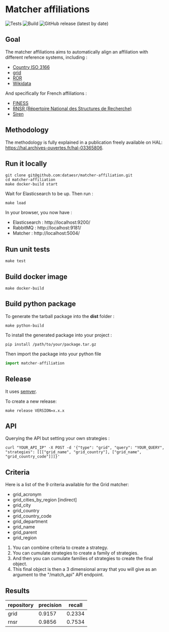 # Matcher affiliations

![Tests](https://github.com/dataesr/matcher-affiliation/actions/workflows/tests.yml/badge.svg)
![Build](https://github.com/dataesr/matcher-affiliation/actions/workflows/build.yml/badge.svg)
![GitHub release (latest by date)](https://img.shields.io/github/v/release/dataesr/matcher-affiliation?display_name=tag)

## Goal

The matcher affiliations aims to automatically align an affiliation with different reference systems, including :

- [Country ISO 3166](https://en.wikipedia.org/wiki/ISO_3166)
- [grid](https://grid.ac/)
- [ROR](https://ror.org/)
- [Wikidata](https://www.wikidata.org/)

And specifically for French affiliations :

- [FINESS](https://www.data.gouv.fr/fr/datasets/finess-extraction-du-fichier-des-etablissements)
- [RNSR (Répertoire National des Structures de Recherche)](https://appliweb.dgri.matchereducation.fr/rnsr/)
- [Siren](https://www.sirene.fr/sirene/public/accueil)

## Methodology

The methodology is fully explained in a publication freely available on HAL:
https://hal.archives-ouvertes.fr/hal-03365806.

## Run it locally

```shell
git clone git@github.com:dataesr/matcher-affiliation.git
cd matcher-affiliation
make docker-build start
```

Wait for Elasticsearch to be up. Then run :

```shell
make load
```

In your browser, you now have :

- Elasticsearch : http://localhost:9200/
- RabbitMQ : http://localhost:9181/
- Matcher : http://localhost:5004/

## Run unit tests

```shell
make test
```

## Build docker image

```shell
make docker-build
```

## Build python package

To generate the tarball package into the **dist** folder :

```shell
make python-build
```

To install the generated package into your project :

```shell
pip install /path/to/your/package.tar.gz
```

Then import the package into your python file

```python
import matcher-affiliation
```

## Release

It uses [semver](https://semver.org/).

To create a new release:
```shell
make release VERSION=x.x.x
```

## API

Querying the API but setting your own strategies :

`curl "YOUR_API_IP" -X POST -d '{"type": "grid", "query": "YOUR_QUERY", "strategies": [[["grid_name", "grid_country"], ["grid_name", "grid_country_code"]]]}'`


## Criteria

Here is a list of the 9 criteria available for the Grid matcher:
* grid_acronym
* grid_cities_by_region [indirect]
* grid_city
* grid_country
* grid_country_code
* grid_department
* grid_name
* grid_parent
* grid_region


1. You can combine criteria to create a strategy.
2. You can cumulate strategies to create a family of strategies.
3. And then you can cumulate families of strategies to create the final object.
4. This final object is then a 3 dimensional array that you will give as an argument to the "/match_api" API endpoint.


## Results

| repository | precision | recall |
| ----- | ----- | ----- |
| grid | 0.9157 | 0.2334 |
| rnsr | 0.9856 | 0.7534 |
